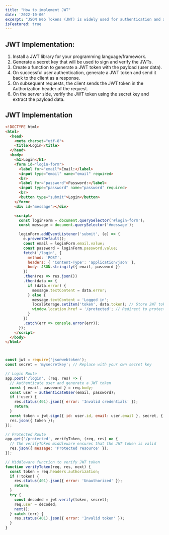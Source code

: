 ```yaml
---
title: "How to implement JWT"
date: '2022-10-06'
excerpt: "JSON Web Tokens (JWT) is widely used for authentication and authorization in web applications. Here's how you can implement JWT your application."
isFeatured: true
---
```

 ## JWT Implementation:

1. Install a JWT library for your programming language/framework.
2. Generate a secret key that will be used to sign and verify the JWTs.
3. Create a function to generate a JWT token with the payload (user data).
4. On successful user authentication, generate a JWT token and send it back to the client as a response.
5. On subsequent requests, the client sends the JWT token in the Authorization header of the request.
6. On the server side, verify the JWT token using the secret key and extract the payload data.

## JWT Implementation

```html
<!DOCTYPE html>
<html>
  <head>
    <meta charset="utf-8">
    <title>Login</title>
  </head>
  <body>
    <h1>Login</h1>
    <form id="login-form">
      <label for="email">Email:</label>
      <input type="email" name="email" required>
      <br>
      <label for="password">Password:</label>
      <input type="password" name="password" required>
      <br>
      <button type="submit">Login</button>
    </form>
    <div id="message"></div>

    <script>
      const loginForm = document.querySelector('#login-form');
      const message = document.querySelector('#message');

      loginForm.addEventListener('submit', (e) => {
        e.preventDefault();
        const email = loginForm.email.value;
        const password = loginForm.password.value;
        fetch('/login', {
          method: 'POST',
          headers: { 'Content-Type': 'application/json' },
          body: JSON.stringify({ email, password })
        })
        .then(res => res.json())
        .then(data => {
          if (data.error) {
            message.textContent = data.error;
          } else {
            message.textContent = 'Logged in';
            localStorage.setItem('token', data.token); // Store JWT token in localStorage
            window.location.href = '/protected'; // Redirect to protected route
          }
        })
        .catch(err => console.error(err));
      });
    </script>
  </body>
</html>



```

```js

const jwt = require('jsonwebtoken');
const secret = 'mysecretkey'; // Replace with your own secret key

// Login Route
app.post('/login', (req, res) => {
  // Authenticate user and generate a JWT token
  const { email, password } = req.body;
  const user = authenticateUser(email, password);
  if (!user) {
    res.status(401).json({ error: 'Invalid credentials' });
    return;
  }
  const token = jwt.sign({ id: user.id, email: user.email }, secret, { expiresIn: '1h' });
  res.json({ token });
});

// Protected Route
app.get('/protected', verifyToken, (req, res) => {
  // The verifyToken middleware ensures that the JWT token is valid
  res.json({ message: 'Protected resource' });
});

// Middleware function to verify JWT token
function verifyToken(req, res, next) {
  const token = req.headers.authorization;
  if (!token) {
    res.status(401).json({ error: 'Unauthorized' });
    return;
  }
  try {
    const decoded = jwt.verify(token, secret);
    req.user = decoded;
    next();
  } catch (err) {
    res.status(401).json({ error: 'Invalid token' });
  }
}


```




